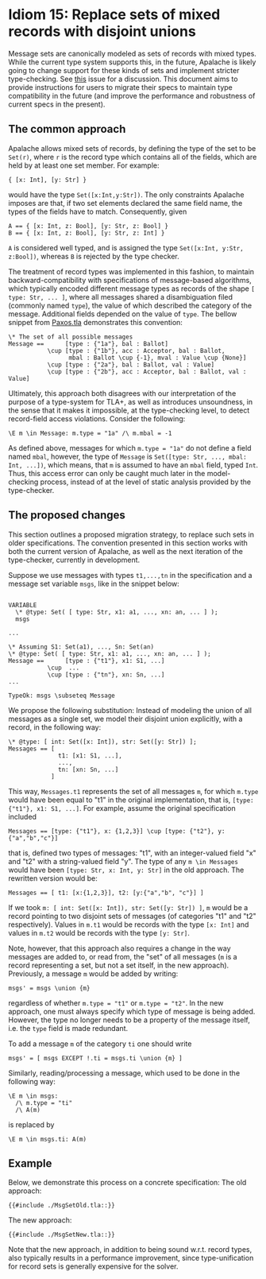 # Idiom 15: Replace sets of mixed records with disjoint unions

Message sets are canonically modeled as sets of records with mixed types. While the current type system supports this, in the future, Apalache is likely going to change support for these kinds of sets and implement stricter type-checking. See [this](https://github.com/informalsystems/apalache/issues/401) issue for a discussion.
This document aims to provide instructions for users to migrate their specs to maintain type compatibility in the future (and improve the performance and robustness of current specs in the present).

## The common approach
Apalache allows mixed sets of records, by defining the type of the set to be `Set(r)`, where `r` is the record type which contains all of the fields, which are held by at least one set member. For example:

```tla
{ [x: Int], [y: Str] }
```

would have the type `Set([x:Int,y:Str])`. The only constraints Apalache imposes are that, if two set elements declared the same field name, the types of the fields have to match. Consequently, given
```tla
A == { [x: Int, z: Bool], [y: Str, z: Bool] }
B == { [x: Int, z: Bool], [y: Str, z: Int] }
```
`A` is considered well typed, and is assigned the type `Set([x:Int, y:Str, z:Bool])`, whereas `B` is rejected by the type checker.

The treatment of record types was implemented in this fashion, to maintain backward-compatibility with specifications of message-based algorithms, which typically encoded different message types as records of the shape `[ type: Str, ... ]`, where all messages shared a disambiguation filed (commonly named `type`), the value of which described the category of the message. Additional fields depended on the value of `type`.
The bellow snippet from [Paxos.tla][] demonstrates this convention:
```tla
\* The set of all possible messages 
Message ==      [type : {"1a"}, bal : Ballot]
           \cup [type : {"1b"}, acc : Acceptor, bal : Ballot, 
                 mbal : Ballot \cup {-1}, mval : Value \cup {None}]
           \cup [type : {"2a"}, bal : Ballot, val : Value]
           \cup [type : {"2b"}, acc : Acceptor, bal : Ballot, val : Value]
```

Ultimately, this approach both disagrees with our interpretation of the purpose of a type-system for TLA+, as well as introduces unsoundness, in the sense that it makes it impossible, at the type-checking level, to detect record-field access violations.
Consider the following:
```
\E m \in Message: m.type = "1a" /\ m.mbal = -1
```
As defined above, messages for which `m.type = "1a"` do not define a field named `mbal`, however, the type of `Message` is `Set([type: Str, ..., mbal: Int, ...])`, which means, that `m` is assumed to have an `mbal` field, typed `Int`. Thus, this access error can only be caught much later in the model-checking process, instead of at the level of static analysis provided by the type-checker. 

## The proposed changes
This section outlines a proposed migration strategy, to replace such sets in older specifications. The convention presented in this section works with both the current version of Apalache, as well as the next iteration of the type-checker, currently in development.

Suppose we use messages with types `t1,...,tn` in the specification and a message set variable `msgs`, like in the snippet below:
```tla

VARIABLE 
  \* @type: Set( [ type: Str, x1: a1, ..., xn: an, ... ] );
  msgs

...

\* Assuming S1: Set(a1), ..., Sn: Set(an) 
\* @type: Set( [ type: Str, x1: a1, ..., xn: an, ... ] );
Message ==      [type : {"t1"}, x1: S1, ...]
           \cup  ...
           \cup [type : {"tn"}, xn: Sn, ...]
...

TypeOk: msgs \subseteq Message
```

We propose the following substitution: Instead of modeling the union of all messages as a single set, we model their disjoint union explicitly, with a record, in the following way:

```tla
\* @type: [ int: Set([x: Int]), str: Set([y: Str]) ];
Messages == [ 
              t1: [x1: S1, ...],
              ...,
              tn: [xn: Sn, ...] 
            ]
```
This way, `Messages.t1` represents the set of all messages `m`, for which `m.type` would have been equal to "t1" in the original implementation, that is, `[type: {"t1"}, x1: S1, ...]`.
For example, assume the original specification included
```tla
Messages == [type: {"t1"}, x: {1,2,3}] \cup [type: {"t2"}, y:{"a","b","c"}]
```
that is, defined two types of messages: "t1", with an integer-valued field "x" and "t2" with a string-valued field "y". The type of any `m \in Messages` would have been `[type: Str, x: Int, y: Str]` in the old approach.
The rewritten version would be:
```tla
Messages == [ t1: [x:{1,2,3}], t2: [y:{"a","b", "c"}] ]
```
If we took `m: [ int: Set([x: Int]), str: Set([y: Str]) ]`, `m` would be a record pointing to two disjoint sets of messages (of categories "t1" and "t2" respectively). Values in `m.t1` would be records with the type `[x: Int]` and values in `m.t2` would be records with the type `[y: Str]`. 

Note, however, that this approach also requires a change in the way messages are added to, or read from, the "set" of all messages (`m` is a record representing a set, but not a set itself, in the new approach).
Previously, a message `m` would be added by writing:
```
msgs' = msgs \union {m}
```
regardless of whether `m.type = "t1"` or `m.type = "t2"`. In the new approach, one must always specify which type of message is being added. However, the type no longer needs to be a property of the message itself, i.e. the `type` field is made redundant.

To add a message `m` of the category `ti` one should write
```
msgs' = [ msgs EXCEPT !.ti = msgs.ti \union {m} ]
```

Similarly, reading/processing a message, which used to be done in the following way:
```tla
\E m \in msgs:
  /\ m.type = "ti"
  /\ A(m)
```
is replaced by
```
\E m \in msgs.ti: A(m)
```

## Example
Below, we demonstrate this process on a concrete specification:
The old approach:
```tla
{{#include ./MsgSetOld.tla::}}
```

The new approach:
```tla
{{#include ./MsgSetNew.tla::}}
```

Note that the new approach, in addition to being sound w.r.t. record types, also typically results in a performance improvement, since type-unification for record sets is generally expensive for the solver.

[Paxos.tla]: https://github.com/tlaplus/Examples/blob/master/specifications/Paxos/Paxos.tla
